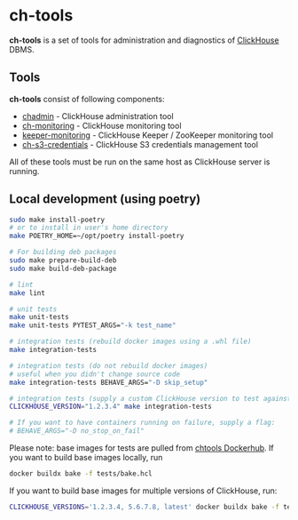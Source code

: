 # ch-tools

**ch-tools** is a set of tools for administration and diagnostics of [ClickHouse](https://clickhouse.com/) DBMS.

## Tools

**ch-tools** consist of following components:
- [chadmin](./src/chtools/chadmin/README.md) - ClickHouse administration tool
- [ch-monitoring](./src/chtools/monrun_checks/README.md) - ClickHouse monitoring tool
- [keeper-monitoring](./src/chtools/monrun_checks_keeper/README.md) - ClickHouse Keeper / ZooKeeper monitoring tool
- [ch-s3-credentials](./src/chtools/s3_credentials/README.md) - ClickHouse S3 credentials management tool

All of these tools must be run on the same host as ClickHouse server is running.

## Local development (using poetry)

```sh
sudo make install-poetry
# or to install in user's home directory
make POETRY_HOME=~/opt/poetry install-poetry

# For building deb packages
sudo make prepare-build-deb
sudo make build-deb-package  

# lint
make lint

# unit tests
make unit-tests
make unit-tests PYTEST_ARGS="-k test_name"

# integration tests (rebuild docker images using a .whl file)
make integration-tests

# integration tests (do not rebuild docker images)
# useful when you didn't change source code
make integration-tests BEHAVE_ARGS="-D skip_setup"

# integration tests (supply a custom ClickHouse version to test against)
CLICKHOUSE_VERSION="1.2.3.4" make integration-tests

# If you want to have containers running on failure, supply a flag:
# BEHAVE_ARGS="-D no_stop_on_fail"
```

Please note: base images for tests are pulled from [chtools Dockerhub](https://hub.docker.com/u/chtools).
If you want to build base images locally, run

```sh
docker buildx bake -f tests/bake.hcl
```

If you want to build base images for multiple versions of ClickHouse, run:

```sh
CLICKHOUSE_VERSIONS='1.2.3.4, 5.6.7.8, latest' docker buildx bake -f tests/bake.hcl
```
